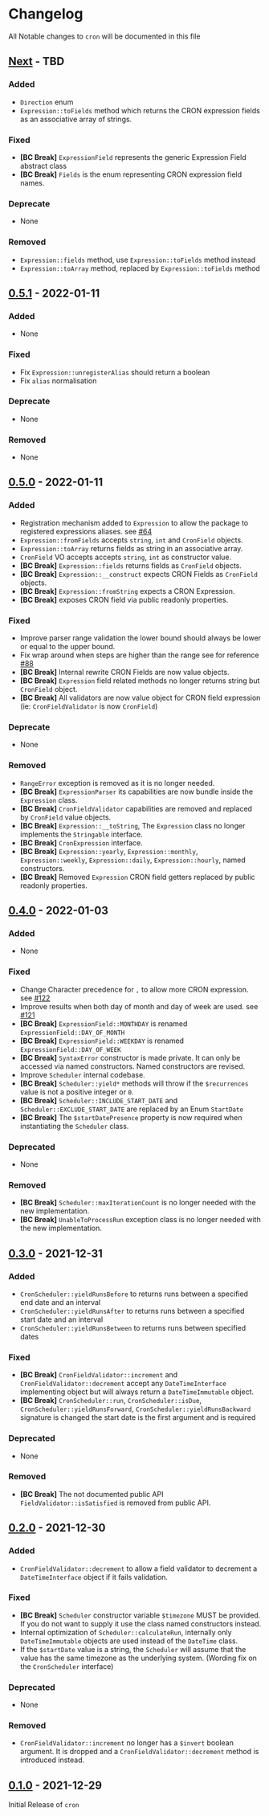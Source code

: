 # Changelog

All Notable changes to `cron` will be documented in this file

## [Next] - TBD

### Added

- `Direction` enum
- `Expression::toFields` method which returns the CRON expression fields as an associative array of strings.

### Fixed

- **[BC Break]** `ExpressionField` represents the generic Expression Field abstract class
- **[BC Break]** `Fields` is the enum representing CRON expression field names.

### Deprecate

- None

### Removed

- `Expression::fields` method, use `Expression::toFields` method instead
- `Expression::toArray` method, replaced by `Expression::toFields` method

## [0.5.1] - 2022-01-11

### Added

- None

### Fixed

- Fix `Expression::unregisterAlias` should return a boolean
- Fix `alias` normalisation

### Deprecate

- None

### Removed

- None

## [0.5.0] - 2022-01-11

### Added

- Registration mechanism added to `Expression` to allow the package to registered expressions aliases. see [#64](https://github.com/dragonmantank/cron-expression/pull/64/)
- `Expression::fromFields` accepts `string`, `int` and `CronField` objects.
- `Expression::toArray` returns fields as string in an associative array.
- `CronField` VO accepts accepts `string`, `int` as constructor value.
- **[BC Break]** `Expression::fields` returns fields as `CronField` objects.
- **[BC Break]** `Expression::__construct` expects CRON Fields as `CronField` objects.
- **[BC Break]** `Expression::fromString` expects a CRON Expression.
- **[BC Break]**  exposes CRON field via public readonly properties.

### Fixed

- Improve parser range validation the lower bound should always be lower or equal to the upper bound.
- Fix wrap around when steps are higher than the range see for reference [#88](https://github.com/dragonmantank/cron-expression/issue/88/)
- **[BC Break]** Internal rewrite CRON Fields are now value objects.
- **[BC Break]** `Expression` field related methods no longer returns string but `CronField` object.
- **[BC Break]** All validators are now value object for CRON field expression (ie: `CronFieldValidator` is now `CronField`)

### Deprecate

- None

### Removed

- `RangeError` exception is removed as it is no longer needed.
- **[BC Break]** `ExpressionParser` its capabilities are now bundle inside the `Expression` class.
- **[BC Break]** `CronFieldValidator` capabilities are removed and replaced by `CronField` value objects.
- **[BC Break]** `Expression::__toString`, The `Expression` class no longer implements the `Stringable` interface.
- **[BC Break]** `CronExpression` interface.
- **[BC Break]** `Expression::yearly`, `Expression::monthly`, `Expression::weekly`, `Expression::daily`, `Expression::hourly`, named constructors.
- **[BC Break]**  Removed `Expression` CRON field getters replaced by public readonly properties.

## [0.4.0] - 2022-01-03

### Added

- None

### Fixed

- Change Character precedence for `,` to allow more CRON expression. see [#122](https://github.com/dragonmantank/cron-expression/pull/122/)
- Improve results when both day of month and day of week are used. see [#121](https://github.com/dragonmantank/cron-expression/pull/121/)
- **[BC Break]** `ExpressionField::MONTHDAY` is renamed `ExpressionField::DAY_OF_MONTH`
- **[BC Break]** `ExpressionField::WEEKDAY` is renamed `ExpressionField::DAY_OF_WEEK`
- **[BC Break]** `SyntaxError` constructor is made private. It can only be accessed via named constructors. Named constructors are revised.
- Improve `Scheduler` internal codebase.
- **[BC Break]** `Scheduler::yield*` methods will throw if the `$recurrences` value is not a positive integer or `0`.
- **[BC Break]** `Scheduler::INCLUDE_START_DATE` and `Scheduler::EXCLUDE_START_DATE` are replaced by an Enum `StartDate`
- **[BC Break]** The `$startDatePresence` property is now required when instantiating the `Scheduler` class.

### Deprecated

- None

### Removed

- **[BC Break]** `Scheduler::maxIterationCount` is no longer needed with the new implementation.
- **[BC Break]** `UnableToProcessRun` exception class is no longer needed with the new implementation.

## [0.3.0] - 2021-12-31

### Added

- `CronScheduler::yieldRunsBefore` to returns runs between a specified end date and an interval
- `CronScheduler::yieldRunsAfter` to returns runs between a specified start date and an interval
- `CronScheduler::yieldRunsBetween` to returns runs between specified dates

### Fixed

- **[BC Break]** `CronFieldValidator::increment` and `CronFieldValidator::decrement` accept any `DateTimeInterface` implementing object but will always return a `DateTimeImmutable` object.
- **[BC Break]** `CronScheduler::run`, `CronScheduler::isDue`, `CronScheduler::yieldRunsForward`, `CronScheduler::yieldRunsBackward` signature is changed the start date is the first argument and is required

### Deprecated

- None

### Removed

- **[BC Break]** The not documented public API `FieldValidator::isSatisfied` is removed from public API.

## [0.2.0] - 2021-12-30

### Added

- `CronFieldValidator::decrement` to allow a field validator to decrement a `DateTimeInterface` object if it fails validation.

### Fixed

- **[BC Break]** `Scheduler` constructor variable `$timezone` MUST be provided. If you do not want to supply it use the class named constructors instead.
- Internal optimization of `Scheduler::calculateRun`, internally only `DateTimeImmutable` objects are used instead of the `DateTime` class.
- If the `$startDate` value is a string, the `Scheduler` will assume that the value has the same timezone as the underlying system. (Wording fix on the `CronScheduler` interface)

### Deprecated

- None

### Removed

- `CronFieldValidator::increment` no longer has a `$invert` boolean argument. It is dropped and a `CronFieldValidator::decrement` method is introduced instead.

## [0.1.0] - 2021-12-29

Initial Release of `cron`

[Next]: https://github.com/bakame-php/cron-expression/compare/0.5.1...master
[0.5.1]: https://github.com/bakame-php/cron-expression/compare/0.5.0...0.5.1
[0.5.0]: https://github.com/bakame-php/cron-expression/compare/0.4.0...0.5.0
[0.4.0]: https://github.com/bakame-php/cron-expression/compare/0.3.0...0.4.0
[0.3.0]: https://github.com/bakame-php/cron-expression/compare/0.2.0...0.3.0
[0.2.0]: https://github.com/bakame-php/cron-expression/compare/0.1.0...0.2.0
[0.1.0]: https://github.com/bakame-php/cron-expression/releases/tag/0.1.0
